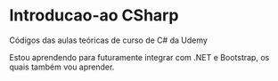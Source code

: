 # Introducao-ao CSharp
Códigos das aulas teóricas de curso de C# da Udemy

Estou aprendendo para futuramente integrar com .NET e Bootstrap, os quais também vou aprender.
